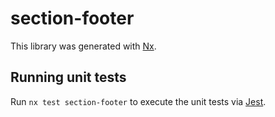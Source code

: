 # section-footer

This library was generated with [Nx](https://nx.dev).

## Running unit tests

Run `nx test section-footer` to execute the unit tests via [Jest](https://jestjs.io).
